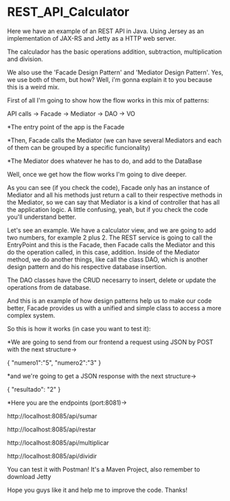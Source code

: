 # REST_API_Calculator
Here we have an example of an REST API in Java.  Using Jersey as an implementation of JAX-RS and Jetty as a HTTP web server.

The calculador has the basic operations addition, subtraction, multiplication and division.

We also use the 'Facade Design Pattern' and 'Mediator Design Pattern'.  Yes, we use both of them, but how? Well, i'm gonna explain it to you because this is a weird mix.

First of all I'm going to show how the flow works in this mix of patterns:

API calls -> Facade -> Mediator -> DAO -> VO

*The entry point of the app is the Facade

*Then, Facade calls the Mediator (we can have several Mediators and each of them can be grouped by a specific funcionality)

*The Mediator does whatever he has to do, and add to the DataBase

Well, once we get how the flow works I'm going to dive deeper.

As you can see (if you check the code), Facade only has an instance of Mediator and all his methods just return a call to their respective methods in the Mediator, so we can say that Mediator is a kind of controller that has all the application logic.  A little confusing, yeah, but if you check the code you'll understand better.

Let's see an example.  We have a calculator view, and we are going to add two numbers, for example 2 plus 2.  The REST service is going to call the EntryPoint and this is the Facade, then Facade calls the Mediator and this do the operation called, in this case, addition.  Inside of the Mediator method, we do another things, like call the class DAO, which is another design pattern and do his respective database insertion.

The DAO classes have the CRUD necesarry to insert, delete or update the operations from de database.

And this is an example of how design patterns help us to make our code better, Facade provides us with a unified and simple class to access a more complex system.

So this is how it works (in case you want to test it):

*We are going to send from our frontend a request using JSON by POST with the next structure->

{
"numero1":"5",
"numero2":"3"
}

*and we're going to get a JSON response with the next structure->

{
"resultado": "2"
}

*Here you are the endpoints (port:8081)->

http://localhost:8085/api/sumar

http://localhost:8085/api/restar

http://localhost:8085/api/multiplicar

http://localhost:8085/api/dividir

You can test it with Postman!
It's a Maven Project, also remember to download Jetty

Hope you guys like it and help me to improve the code.  Thanks!
